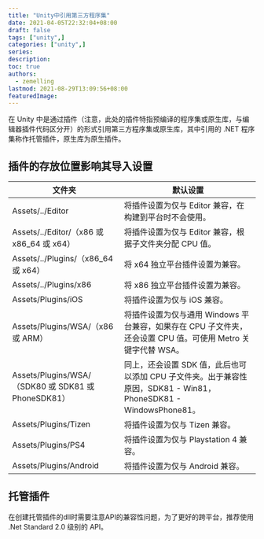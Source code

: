 ```yaml
---
title: "Unity中引用第三方程序集"
date: 2021-04-05T22:32:04+08:00
draft: false
tags: ["unity",]
categories: ["unity",]
series:
description:
toc: true
authors:
  - zemelling
lastmod: 2021-08-29T13:09:56+08:00
featuredImage:
---
```


在 Unity 中是通过插件（注意，此处的插件特指预编译的程序集或原生库，与编辑器插件代码区分开）的形式引用第三方程序集或原生库，其中引用的 .NET 程序集称作托管插件，原生库为原生插件。

## 插件的存放位置影响其导入设置

|文件夹|默认设置|
|-|-|
|Assets/../Editor|将插件设置为仅与 Editor 兼容，在构建到平台时不会使用。|
|Assets/../Editor/（x86 或 x86_64 或 x64）|将插件设置为仅与 Editor 兼容，根据子文件夹分配 CPU 值。|
|Assets/../Plugins/（x86_64 或 x64）|将 x64 独立平台插件设置为兼容。|
|Assets/../Plugins/x86|将 x86 独立平台插件设置为兼容。|
|Assets/Plugins/iOS|将插件设置为仅与 iOS 兼容。|
|Assets/Plugins/WSA/（x86 或 ARM）|将插件设置为仅与通用 Windows 平台兼容，如果存在 CPU 子文件夹，还会设置 CPU 值。可使用 Metro 关键字代替 WSA。|
|Assets/Plugins/WSA/（SDK80 或 SDK81 或 PhoneSDK81）|同上，还会设置 SDK 值，此后也可以添加 CPU 子文件夹。出于兼容性原因，SDK81 - Win81，PhoneSDK81 - WindowsPhone81。|
|Assets/Plugins/Tizen|将插件设置为仅与 Tizen 兼容。|
|Assets/Plugins/PS4|将插件设置为仅与 Playstation 4 兼容。|
|Assets/Plugins/Android|将插件设置为仅与 Android  兼容。|

## 托管插件

在创建托管插件的dll时需要注意API的兼容性问题，为了更好的跨平台，推荐使用 .Net Standard 2.0 级别的 API。
